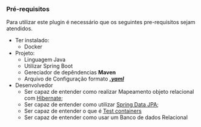 ### Pré-requisitos

Para utilizar este plugin é necessário que os seguintes pre-requisitos sejam atendidos.

- Ter instalado:
    - Docker
- Projeto:
    - Linguagem Java
    - Utilizar Spring Boot
    - Gereciador de depêndencias **Maven**
    - Arquivo de Configuração formato [**_.yaml_**](https://docs.spring.io/spring-boot/docs/1.2.0.M1/reference/html/howto-properties-and-configuration.html#howto-use-yaml-for-external-properties)
- Desenvolvedor 
    - Ser capaz de entender como realizar Mapeamento objeto relacional com [Hibernate](https://docs.jboss.org/hibernate/stable/orm/userguide/html_single/Hibernate_User_Guide.html);
    - Ser capaz de entender como utilizar [Spring Data JPA](https://docs.spring.io/spring-data/jpa/docs/current/reference/html/);
    - Ser capaz de entender o que é [Test containers](https://www.testcontainers.org/)
    - Ser capaz de entender como usar um Banco de dados Relacional